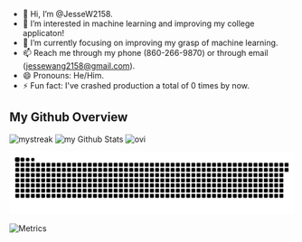 - 👋 Hi, I’m @JesseW2158.
- 👀 I’m interested in machine learning and improving my college applicaton!
- 🌱 I’m currently focusing on improving my grasp of machine learning.
- 📫 Reach me through my phone (860-266-9870) or through email (jessewang2158@gmail.com).
- 😄 Pronouns: He/Him.
- ⚡ Fun fact: I've crashed production a total of 0 times by now.


## My Github Overview

<img src="https://github-readme-streak-stats.herokuapp.com/?user=JesseW2158&theme=tokyonight" alt="mystreak"/>
  
<img src="https://github-readme-stats.vercel.app/api?username=JesseW2158&include_all_commits=true&count_private=true&show_icons=true&line_height=20&title_color=2B5BBD&icon_color=1124BB&text_color=A1A1A1&bg_color=0,000000,2f259f" alt="my Github Stats"/>

<img src="https://github-readme-stats.vercel.app/api/top-langs?username=JesseW2158&show_icons=true&locale=en&layout=compact&theme=chartreuse-dark" alt="ovi" />

![Snake animation](https://raw.githubusercontent.com/JesseW2158/JesseW2158/output/github-contribution-grid-snake-dark.svg)

![Metrics](https://metrics.lecoq.io/JesseW2158?template=classic&base.header=0&gists=1&lines=1&config.timezone=America%2FToronto)
